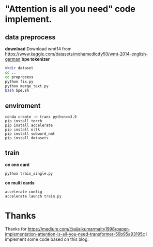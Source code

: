 # "Attention is all you need" code implement.
## data preprocess
**download**
Download wmt14 from https://www.kaggle.com/datasets/mohamedlotfy50/wmt-2014-english-german
**bpe tokenizer**
```bash
mkdir dataset
cd ..
cd preprocess
python fix.py
python merge_text.py
bash bpe.sh
```
## enviroment
```
conda create -n trans python==3.9
pip install torch
pip install accelerate
pip install nltk
pip install subword_nmt
pip install datasets
```
## train
**on one card**
```bash
python train_single.py
```
**on multi cards**
```bash
accelerate config
accelerate launch train.py
```

# Thanks
Thanks for https://medium.com/@ujjalkumarmaity1998/paper-implementation-attention-is-all-you-need-transformer-59b95a93195c
I implement some code based on this blog.
